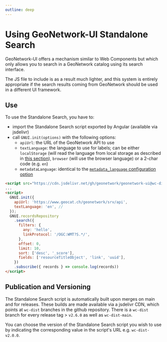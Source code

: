 ```yaml
---
outline: deep
---
```


# Using GeoNetwork-UI Standalone Search

GeoNetwork-UI offers a mechanism similar to Web Components but which only allows you to search in a GeoNetwork catalog using its search interface.

The JS file to include is as a result much lighter, and this system is entirely appropriate if the search results coming from GeoNetwork should be used in a different UI framework.

## Use

To use the Standalone Search, you have to:

- import the Standalone Search script exported by Angular (available via jsdelivr)
- call `GNUI.init(options)` with the following options:
  - `apiUrl`: the URL of the GeoNetwork API to use
  - `textLanguage`: the language to use for labels; can be either `localStorage` (will read the language from local storage as described in [this section](../developers/i18n.md#how-the-user-interface-language-is-detected)), `browser` (will use the browser language) or a 2-char code (e.g. `en`)
  - `metadataLanguage`: identical to the [`metadata_language` configuration option](./configure.md#global)

```html
<script src="https://cdn.jsdelivr.net/gh/geonetwork/geonetwork-ui@wc-dist-v2.6.0/gn-standalone-search.js"></script>
...
<script>
  GNUI.init({
    apiUrl: 'https://www.geocat.ch/geonetwork/srv/api',
    textLanguage: 'en', //
  });
  GNUI.recordsRepository
    .search({
      filters: {
        any: 'hello',
        linkProtocol: '/OGC:WMT?S.*/',
      },
      offset: 0,
      limit: 10,
      sort: ['desc', '_score'],
      fields: ['resourceTitleObject', 'link', 'uuid'],
    })
    .subscribe({ records } => console.log(records))
</script>
```

## Publication and Versioning

The Standalone Search script is automatically built upon merges on main and for releases. These builds are made available via a jsdelivr CDN, which points at `wc-dist` branches in the github repository. There is a `wc-dist` branch for every release tag > `v2.6.0` as well as `wc-dist-main`.

You can choose the version of the Standalone Search script you wish to use by indicating the corresponding value in the script's URL e.g. `wc-dist-v2.0.0`.
